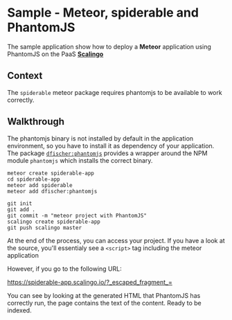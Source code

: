 # Sample - Meteor, spiderable and PhantomJS

The sample application show how to deploy a __Meteor__ application using PhantomJS
on the PaaS [__Scalingo__](https://scalingo.com)

## Context

The `spiderable` meteor package requires phantomjs to be available to work correctly.

## Walkthrough

The phantomjs binary is not installed by default in the application environment, so 
you have to install it as dependency of your application. The package
[`dfischer:phantomjs`](https://atmospherejs.com/dfischer/phantomjs) provides a wrapper
around the NPM module `phantomjs` which installs the correct binary.

```shell
meteor create spiderable-app
cd spiderable-app
meteor add spiderable
meteor add dfischer:phantomjs

git init
git add .
git commit -m "meteor project with PhantomJS"
scalingo create spiderable-app
git push scalingo master
```

At the end of the process, you can access your project. If you have a look at the source,
you'll essentialy see a `<script>` tag including the meteor application

However, if you go to the following URL:

https://spiderable-app.scalingo.io/?_escaped_fragment_=

You can see by looking at the generated HTML that PhantomJS has correctly run, the page
contains the text of the content. Ready to be indexed.
